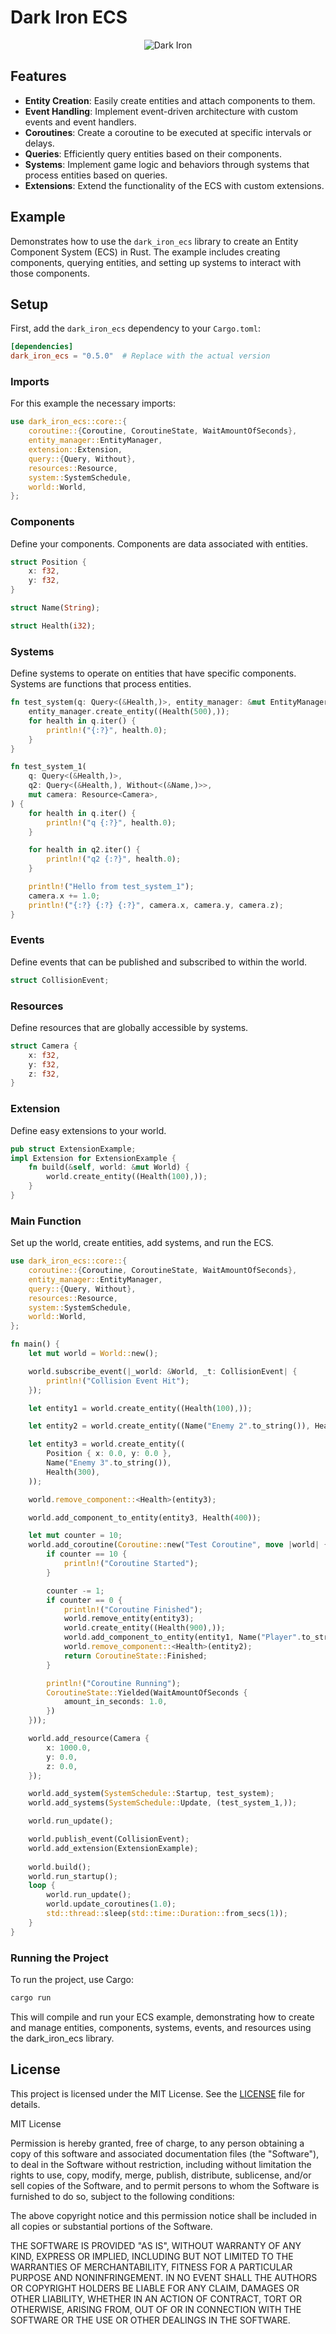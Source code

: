 # Dark Iron ECS

<p align="center">
      <img src='https://raw.githubusercontent.com/GabrielBernardoDaSilva/DarkIronEcs/master/logo/darkiron.png' alt='Dark Iron'/>
</p>



## Features

- **Entity Creation**: Easily create entities and attach components to them.
- **Event Handling**: Implement event-driven architecture with custom events and event handlers.
- **Coroutines**: Create a coroutine to be executed at specific intervals or delays.
- **Queries**: Efficiently query entities based on their components.
- **Systems**: Implement game logic and behaviors through systems that process entities based on queries.
- **Extensions**: Extend the functionality of the ECS with custom extensions.

## Example 
Demonstrates how to use the `dark_iron_ecs` library to create an Entity Component System (ECS) in Rust. The example includes creating components, querying entities, and setting up systems to interact with those components.

## Setup

First, add the `dark_iron_ecs` dependency to your `Cargo.toml`:

```toml
[dependencies]
dark_iron_ecs = "0.5.0"  # Replace with the actual version
```

### Imports
For this example the necessary imports: 

```rust
use dark_iron_ecs::core::{
    coroutine::{Coroutine, CoroutineState, WaitAmountOfSeconds},
    entity_manager::EntityManager,
    extension::Extension,
    query::{Query, Without},
    resources::Resource,
    system::SystemSchedule,
    world::World,
};

```

### Components
Define your components. Components are data associated with entities.

```rust
struct Position {
    x: f32,
    y: f32,
}

struct Name(String);

struct Health(i32);
```

### Systems
Define systems to operate on entities that have specific components. Systems are functions that process entities.

```rust
fn test_system(q: Query<(&Health,)>, entity_manager: &mut EntityManager) {
    entity_manager.create_entity((Health(500),));
    for health in q.iter() {
        println!("{:?}", health.0);
    }
}

fn test_system_1(
    q: Query<(&Health,)>,
    q2: Query<(&Health,), Without<(&Name,)>>,
    mut camera: Resource<Camera>,
) {
    for health in q.iter() {
        println!("q {:?}", health.0);
    }

    for health in q2.iter() {
        println!("q2 {:?}", health.0);
    }

    println!("Hello from test_system_1");
    camera.x += 1.0;
    println!("{:?} {:?} {:?}", camera.x, camera.y, camera.z);
}
```

### Events

Define events that can be published and subscribed to within the world.
```rust
struct CollisionEvent;
```

### Resources

Define resources that are globally accessible by systems.
```rust
struct Camera {
    x: f32,
    y: f32,
    z: f32,
}
```

### Extension

Define easy extensions to your world.

```rust
pub struct ExtensionExample;
impl Extension for ExtensionExample {
    fn build(&self, world: &mut World) {
        world.create_entity((Health(100),));
    }
}
```

### Main Function

Set up the world, create entities, add systems, and run the ECS.

```rust
use dark_iron_ecs::core::{
    coroutine::{Coroutine, CoroutineState, WaitAmountOfSeconds},
    entity_manager::EntityManager,
    query::{Query, Without},
    resources::Resource,
    system::SystemSchedule,
    world::World,
};

fn main() {
    let mut world = World::new();

    world.subscribe_event(|_world: &World, _t: CollisionEvent| {
        println!("Collision Event Hit");
    });

    let entity1 = world.create_entity((Health(100),));

    let entity2 = world.create_entity((Name("Enemy 2".to_string()), Health(200)));

    let entity3 = world.create_entity((
        Position { x: 0.0, y: 0.0 },
        Name("Enemy 3".to_string()),
        Health(300),
    ));

    world.remove_component::<Health>(entity3);

    world.add_component_to_entity(entity3, Health(400));

    let mut counter = 10;
    world.add_coroutine(Coroutine::new("Test Coroutine", move |world| {
        if counter == 10 {
            println!("Coroutine Started");
        }

        counter -= 1;
        if counter == 0 {
            println!("Coroutine Finished");
            world.remove_entity(entity3);
            world.create_entity((Health(900),));
            world.add_component_to_entity(entity1, Name("Player".to_string()));
            world.remove_component::<Health>(entity2);
            return CoroutineState::Finished;
        }

        println!("Coroutine Running");
        CoroutineState::Yielded(WaitAmountOfSeconds {
            amount_in_seconds: 1.0,
        })
    }));

    world.add_resource(Camera {
        x: 1000.0,
        y: 0.0,
        z: 0.0,
    });

    world.add_system(SystemSchedule::Startup, test_system);
    world.add_systems(SystemSchedule::Update, (test_system_1,));

    world.run_update();

    world.publish_event(CollisionEvent);
    world.add_extension(ExtensionExample);
    
    world.build();
    world.run_startup();
    loop {
        world.run_update();
        world.update_coroutines(1.0);
        std::thread::sleep(std::time::Duration::from_secs(1));
    }
}
```

### Running the Project
To run the project, use Cargo:

```bash
cargo run
```

This will compile and run your ECS example, demonstrating how to create and manage entities, components, systems, events, and resources using the dark_iron_ecs library.

## License

This project is licensed under the MIT License. See the [LICENSE](LICENSE) file for details.


MIT License

Permission is hereby granted, free of charge, to any person obtaining a copy
of this software and associated documentation files (the "Software"), to deal
in the Software without restriction, including without limitation the rights
to use, copy, modify, merge, publish, distribute, sublicense, and/or sell
copies of the Software, and to permit persons to whom the Software is
furnished to do so, subject to the following conditions:

The above copyright notice and this permission notice shall be included in all
copies or substantial portions of the Software.

THE SOFTWARE IS PROVIDED "AS IS", WITHOUT WARRANTY OF ANY KIND, EXPRESS OR
IMPLIED, INCLUDING BUT NOT LIMITED TO THE WARRANTIES OF MERCHANTABILITY,
FITNESS FOR A PARTICULAR PURPOSE AND NONINFRINGEMENT. IN NO EVENT SHALL THE
AUTHORS OR COPYRIGHT HOLDERS BE LIABLE FOR ANY CLAIM, DAMAGES OR OTHER
LIABILITY, WHETHER IN AN ACTION OF CONTRACT, TORT OR OTHERWISE, ARISING FROM,
OUT OF OR IN CONNECTION WITH THE SOFTWARE OR THE USE OR OTHER DEALINGS IN THE
SOFTWARE.
